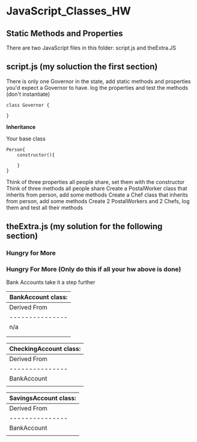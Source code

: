 # JavaScript_Classes_HW
## Static Methods and Properties

There are two JavaScript files in this folder: script.js and theExtra.JS 

## script.js (my soluction the first section)

There is only one Governor in the state, add static methods and properties you'd expect a Governor to have.
log the properties and test the methods (don't instantiate)
```
class Governor {

}
```

**Inheritance**

Your base class
```
Person{
    constructor(){

    }
}
```
Think of three properties all people share, set them with the constructor
Think of three methods all people share
Create a PostalWorker class that inherits from person, add some methods
Create a Chef class that inherits from person, add some methods
Create 2 PostalWorkers and 2 Chefs, log them and test all their methods


## theExtra.js (my solution for the following section)
### Hungry for More 

### Hungry For More (Only do this if all your hw above is done)

Bank Accounts take it a step further

|**BankAccount class**:                                                 |
|-----------------------------------------------------------------------|
|Derived From	|Properties	                        |Methods            |
|---------------|-----------------------------------|-------------------|
|n/a	        |    ownerName, balance, acctNum    | deposit, withdraw |
|               | (generated in constructor         |                   |
|               | - not passed in)	                |                   |

|**CheckingAccount class:**                             |
|-------------------------------------------------------|
|Derived From	|Properties	        |Additional Methods |
|---------------|-------------------|-------------------|
|BankAccount    |    overdraftEnabled  | Override withdraw to |
|               |                    | implement overdraft feature |


|**SavingsAccount class:**                                                 |
|-----------------------------------------------------------------------|
|Derived From	|Properties	        |Methods            |
|---------------|-------------------|-------------------|
|BankAccount    |  none             | Override withdraw to |
|               |                   | disallow withdrawals completely :)  |
